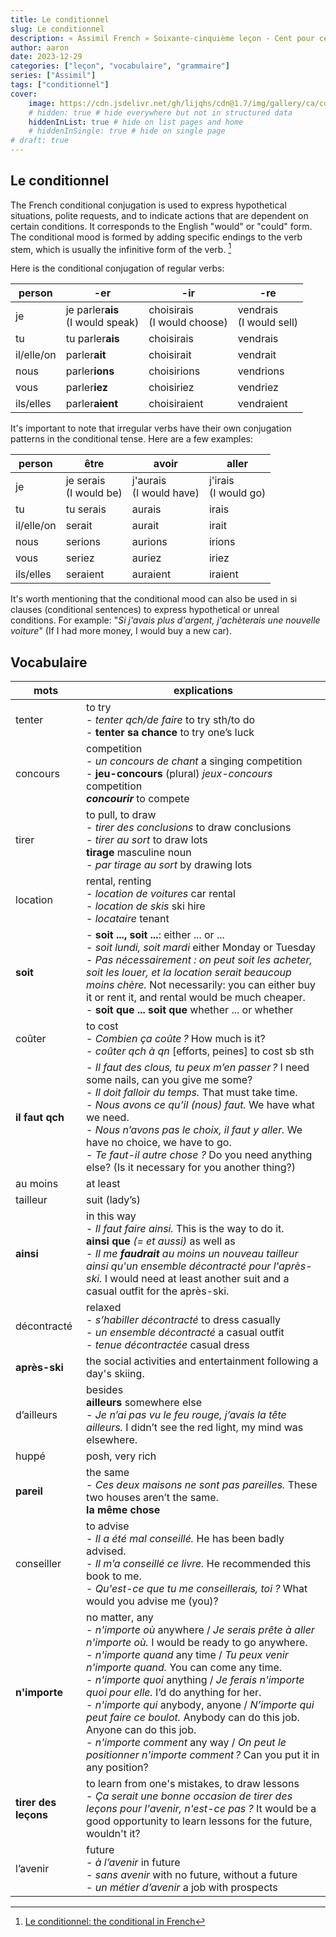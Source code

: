 ```yaml
---
title: Le conditionnel
slug: Le conditionnel
description: « Assimil French » Soixante-cinquième leçon - Cent pour cent des gagnants ont tenté leur chance !
author: aaron
date: 2023-12-29
categories: ["leçon", "vocabulaire", "grammaire"]
series: ["Assimil"]
tags: ["conditionnel"]
cover: 
    image: https://cdn.jsdelivr.net/gh/lijqhs/cdn@1.7/img/gallery/ca/connor-jolley-y1-jwAqBAoo-unsplash.jpg
    # hidden: true # hide everywhere but not in structured data
    hiddenInList: true # hide on list pages and home
    # hiddenInSingle: true # hide on single page
# draft: true
---
```


## Le conditionnel

The French conditional conjugation is used to express hypothetical situations, polite requests, and to indicate actions that are dependent on certain conditions. It corresponds to the English "would" or "could" form. The conditional mood is formed by adding specific endings to the verb stem, which is usually the infinitive form of the verb. [^1]

[^1]: [Le conditionnel: the conditional in French](https://francais.lingolia.com/en/grammar/verbs/conditionnel)

Here is the conditional conjugation of regular verbs:


| person | -er | -ir | -re |
| -- | -- | -- | -- | 
| je | je parler**ais** </br>(I would speak) | choisirais </br>(I would choose) | vendrais </br>(I would sell) | 
| tu | tu parler**ais** | choisirais | vendrais | 
| il/elle/on | parler**ait** | choisirait | vendrait | 
| nous | parler**ions** | choisirions | vendrions | 
| vous | parler**iez** | choisiriez | vendriez | 
|  ils/elles | parler**aient** | choisiraient | vendraient | 


It's important to note that irregular verbs have their own conjugation patterns in the conditional tense. Here are a few examples:


| person | être | avoir | aller |
| -- | -- | -- | -- | 
| je | je serais </br>(I would be) | j'aurais </br>(I would have) | j'irais </br>(I would go) | 
| tu | tu serais | aurais | irais | 
| il/elle/on | serait | aurait | irait | 
| nous | serions | aurions | irions | 
| vous | seriez | auriez | iriez | 
|  ils/elles | seraient | auraient | iraient | 



It's worth mentioning that the conditional mood can also be used in si clauses (conditional sentences) to express hypothetical or unreal conditions. For example: "*Si j'avais plus d'argent, j'achèterais une nouvelle voiture*" (If I had more money, I would buy a new car).


## Vocabulaire

| mots | explications |
| -- | -- | 
| tenter | to try </br> - *tenter qch/de faire* to try sth/to do </br> - **tenter sa chance** to try one’s luck | 
| concours | competition </br> - *un concours de chant* a singing competition </br> - **jeu-concours** (plural) *jeux-concours* competition </br> ***concourir*** to compete | 
| tirer | to pull, to draw </br> - *tirer des conclusions* to draw conclusions </br> - *tirer au sort* to draw lots </br> **tirage** masculine noun </br> - *par tirage au sort* by drawing lots | 
| location | rental, renting </br> - *location de voitures* car rental </br> - *location de skis* ski hire </br> - *locataire* tenant | 
| **soit** | - **soit ..., soit ...**: either ... or ... </br> - *soit lundi, soit mardi* either Monday or Tuesday </br> - *Pas nécessairement : on peut soit les acheter, soit les louer, et la location serait beaucoup moins chère.* Not necessarily: you can either buy it or rent it, and rental would be much cheaper. </br> - **soit que ... soit que** whether ... or whether | 
| coûter | to cost </br> - *Combien ça coûte ?* How much is it? </br> - *coûter qch à qn* [efforts, peines] to cost sb sth | 
| **il faut qch** | - *Il faut des clous, tu peux m’en passer ?* I need some nails, can you give me some? </br> - *Il doit falloir du temps.* That must take time. </br> - *Nous avons ce qu’il (nous) faut.* We have what we need. </br> - *Nous n’avons pas le choix, il faut y aller.* We have no choice, we have to go. </br> - *Te faut-il autre chose ?* Do you need anything else? (Is it necessary for you another thing?) | 
| au moins | at least | 
| tailleur | suit (lady’s) | 
| **ainsi** | in this way </br> - *Il faut faire ainsi.* This is the way to do it. </br> **ainsi que** *(= et aussi)* as well as </br> - *Il me **faudrait** au moins un nouveau tailleur ainsi qu'un ensemble décontracté pour l'après-ski.* I would need at least another suit and a casual outfit for the après-ski. | 
| décontracté | relaxed </br> - *s’habiller décontracté* to dress casually </br> - *un ensemble décontracté* a casual outfit </br> - *tenue décontractée* casual dress | 
| **après-ski** | the social activities and entertainment following a day's skiing. | 
| d’ailleurs | besides </br> **ailleurs** somewhere else </br> - *Je n’ai pas vu le feu rouge, j’avais la tête ailleurs.* I didn’t see the red light, my mind was elsewhere. | 
| huppé | posh, very rich | 
| **pareil** | the same </br> - *Ces deux maisons ne sont pas pareilles.* These two houses aren’t the same. </br> **la même chose** | 
| conseiller | to advise </br> - *Il a été mal conseillé.* He has been badly advised. </br> - *Il m’a conseillé ce livre.* He recommended this book to me. </br> - *Qu'est-ce que tu me conseillerais, toi ?* What would you advise me (you)? | 
| **n'importe** | no matter, any </br> - *n'importe où* anywhere / *Je serais prête à aller n'importe où.* I would be ready to go anywhere. </br> - *n'importe quand* any time / *Tu peux venir n'importe quand.* You can come any time. </br> - *n'importe quoi* anything / *Je ferais n'importe quoi pour elle.* I’d do anything for her. </br> - *n'importe qui* anybody, anyone / *N’importe qui peut faire ce boulot.* Anybody can do this job. Anyone can do this job. </br> - *n'importe comment* any way / *On peut le positionner n'importe comment ?* Can you put it in any position? | 
| **tirer des leçons** | to learn from one's mistakes, to draw lessons </br> - *Ça serait une bonne occasion de tirer des leçons pour l'avenir, n'est-ce pas ?* It would be a good opportunity to learn lessons for the future, wouldn't it? | 
| l’avenir | future </br> - *à l’avenir* in future </br> - *sans avenir* with no future, without a future </br> - *un métier d’avenir* a job with prospects | 

